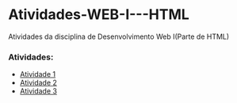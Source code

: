 # Atividades-WEB-I---HTML
Atividades da disciplina de Desenvolvimento Web I(Parte de HTML)

### Atividades:
- [Atividade 1](atividade1.html)
- [Atividade 2](atividade2.html)
- [Atividade 3](atividade3.html)
